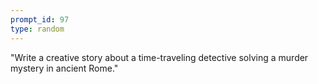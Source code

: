 ```yaml
---
prompt_id: 97
type: random
---
```


"Write a creative story about a time-traveling detective solving a murder mystery in ancient Rome."
